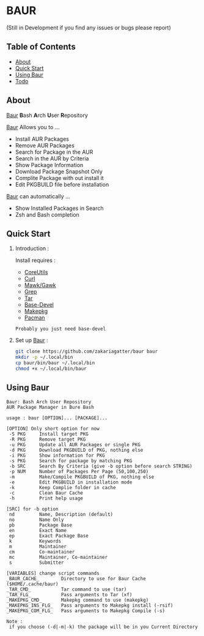 # BAUR
(Still in Development if you find any issues or bugs please report)

## Table of Contents

- [About](#about)
- [Quick Start](#quick-start)
- [Using Baur](#using-baur)
- [Todo](#todo)

## About
[Baur] **B**ash **A**rch **U**ser **R**epository

[Baur] Allows you to ...

* Install AUR Packages
* Remove AUR Packages
* Search for Package in the AUR
* Search in the AUR by Criteria
* Show Package Information
* Download Package Snapshot Only
* Complite Package with out install it
* Edit PKGBUILD file before installation

[Baur] can automatically ...

* Show Installed Packages in Search
* Zsh and Bash completion

## Quick Start

1. Introduction :

    Install requires :
    * [CoreUtils](https://www.gnu.org/software/coreutils)
    * [Curl](https://curl.haxx.se)
    * [Mawk/Gawk](http://invisible-island.net/mawk/mawk.html)
    * [Grep](https://www.gnu.org/software/grep)
    * [Tar](https://www.gnu.org/software/tar)
    * [Base-Devel](https://www.archlinux.org/groups/x86_64/base-devel/)
    * [Makepkg](https://git.archlinux.org/pacman.git/tree/scripts/makepkg.sh.in)
    * [Pacman](https://www.archlinux.org/pacman/)

    `Probably you just need base-devel`

2. Set up [Baur] :
    ```bash
    git clone https://github.com/zakariagatter/baur baur
    mkdir -p ~/.local/bin
    cp baur/bin/baur ~/.local/bin
    chmod +x ~/.local/bin/baur
    ```

## Using Baur
```
Baur: Bash Arch User Repository
AUR Package Manager in Bure Bash

usage : baur [OPTION]... [PACKAGE]...

[OPTION] Only short option for now
 -S PKG     Install target PKG
 -R PKG     Remove target PKG
 -u PKG     Update all AUR Packages or single PKG
 -d PKG     Download PKGBUILD of PKG, nothing else
 -i PKG     Show information for PKG
 -s PKG     Search for package by matching PKG
 -b SRC     Search By Criteria (give -b option before search STRING)
 -p NUM     Number of Packages Per Page (50,100,250)
 -m         Make/Compile PKGBUILD of PKG, nothing else
 -e         Edit PKGBUILD in installation mode
 -k         Keep Complie folder in cache
 -c         Clean Baur Cache
 -h         Print help usage

[SRC] for -b option
 nd         Name, Description (default)
 no         Name Only
 pb         Package Base
 en         Exact Name
 ep         Exact Package Base
 k          Keywords
 m          Maintainer
 cm         Co-maintainer
 mc         Maintainer, Co-maintainer
 s          Submitter

[VARIABLES] change script commands
_BAUR_CACHE_        Directory to use for Baur Cache ($HOME/.cache/baur)
_TAR_CMD_           Tar command to use (tar)
_TAR_FLG_           Pass arguments to Tar (xf)
_MAKEPKG_CMD_       Makepkg command to use (makepkg)
_MAKEPKG_INS_FLG_   Pass arguments to Makepkg install (-rsif)
_MAKEPKG_COM_FLG_   Pass arguments to Makepkg Compile (-s)

Note :
 if you choose (-d|-m|-k) the package will be in you Current Directory
```

[Baur]:https://github.com/zakariagatter/baur
